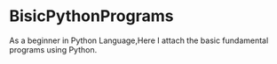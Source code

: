 # BisicPythonPrograms
As a beginner in Python Language,Here I attach the basic fundamental
programs using Python.
